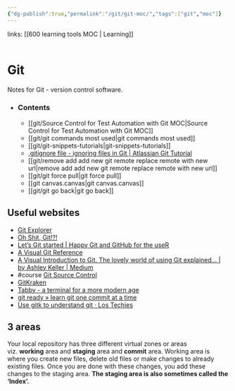 ```yaml
---
{"dg-publish":true,"permalink":"/git/git-moc/","tags":["git","moc"]}
---
```


links: [[600 learning tools MOC \| Learning]]
<br />
<br />

# Git
Notes for Git - version control software.

- ### Contents
	- [[git/Source Control for Test Automation with Git MOC\|Source Control for Test Automation with Git MOC]]
	- [[git/git commands most used\|git commands most used]]
	- [[git/git-snippets-tutorials\|git-snippets-tutorials]]
	- [.gitignore file - ignoring files in Git | Atlassian Git Tutorial](https://www.atlassian.com/git/tutorials/saving-changes/gitignore)
	- [[git/remove add add new git remote replace remote with new url\|remove add add new git remote replace remote with new url]]
	- [[git/git force pull\|git force pull]]
	- [[git canvas.canvas\|git canvas.canvas]]
	- [[git/git go back\|git go back]]

## Useful websites 

- [Git Explorer](https://gitexplorer.com/)
- [Oh Shit, Git!?!](https://ohshitgit.com/)
- [Let’s Git started | Happy Git and GitHub for the useR](https://happygitwithr.com/)
- [A Visual Git Reference](https://marklodato.github.io/visual-git-guide/index-en.html)
- [A Visual Introduction to Git. The lovely world of using Git explained… | by Ashley Keller | Medium](https://medium.com/@ashk3l/a-visual-introduction-to-git-9fdca5d3b43a)
- #course [Git Source Control](https://testautomationu.applitools.com/git-tutorial/)
- [GitKraken](https://www.gitkraken.com/download/windows64)
- [Tabby - a terminal for a more modern age](https://tabby.sh/)
- [git ready » learn git one commit at a time](https://gitready.com/)
- [Use gitk to understand git · Los Techies](https://lostechies.com/joshuaflanagan/2010/09/03/use-gitk-to-understand-git/)

## 3 areas 

Your local repository has three different virtual zones or areas viz. **working** area and **staging** area and **commit** area. Working area is where you create new files, delete old files or make changes to already existing files. Once you are done with these changes, you add these changes to the staging area. **The staging area is also sometimes called the ‘Index’.**